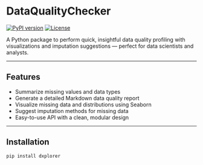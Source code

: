 # DataQualityChecker

[![PyPI version](https://badge.fury.io/py/dqxplorer.svg)](https://pypi.org/project/dxplorer/)
[![License](https://img.shields.io/badge/license-MIT-blue.svg)](LICENSE)

A Python package to perform quick, insightful data quality profiling with visualizations and imputation suggestions — perfect for data scientists and analysts.

---

## Features

- Summarize missing values and data types  
- Generate a detailed Markdown data quality report  
- Visualize missing data and distributions using Seaborn  
- Suggest imputation methods for missing data  
- Easy-to-use API with a clean, modular design

---

## Installation

```bash
pip install dxplorer
